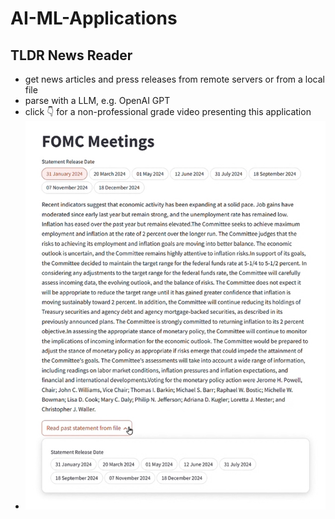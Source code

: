 # AI-ML-Applications

## TLDR News Reader
- get news articles and press releases from remote servers or from a local file
- parse with a LLM, e.g. OpenAI GPT
- click :point_down: for a non-professional grade video presenting this application
- [![Parsing FOMC statements with LLM](https://github.com/TCLee-tech/AI-ML-Applications/blob/097f8788c215007478c86eb45f53094763ca8e17/TLDR%20new%20reader%20screengrab.jpg)](https://youtu.be/g8r_DyDnEBc)
